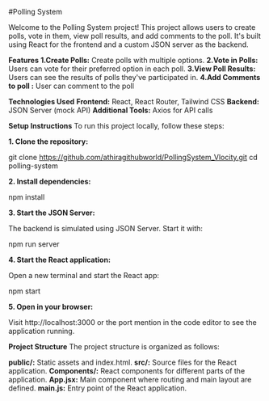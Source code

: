 #Polling System

Welcome to the Polling System project! This project allows users to create polls, vote in them, view poll results, and add comments to the poll. It's built using React for the frontend and a custom JSON server as the backend.

**Features**
**1.Create Polls:** Create polls with multiple options.
**2.Vote in Polls:** Users can vote for their preferred option in each poll.
**3.View Poll Results:** Users can see the results of polls they've participated in.
**4.Add Comments to poll :** User can comment to the poll

**Technologies Used**
**Frontend:** React, React Router, Tailwind CSS
**Backend:** JSON Server (mock API)
**Additional Tools:** Axios for API calls


**Setup Instructions**
To run this project locally, follow these steps:

**1. Clone the repository:**

git clone https://github.com/athiragithubworld/PollingSystem_Vlocity.git
cd polling-system

**2. Install dependencies:**

npm install

**3. Start the JSON Server:**

The backend is simulated using JSON Server. Start it with:

npm run server

**4. Start the React application:**

Open a new terminal and start the React app:

npm start


**5. Open in your browser:**

Visit http://localhost:3000 or the port mention in the code editor to see the application running.

**Project Structure**
The project structure is organized as follows:

**public/:** Static assets and index.html.
**src/:** Source files for the React application.
**Components/:** React components for different parts of the application.
**App.jsx:** Main component where routing and main layout are defined.
**main.js:** Entry point of the React application.
